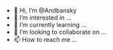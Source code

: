 - 👋 Hi, I’m @Andbansky
- 👀 I’m interested in ...
- 🌱 I’m currently learning ...
- 💞️ I’m looking to collaborate on ...
- 📫 How to reach me ...

<!---
Andbansky/Andbansky is a ✨ special ✨ repository because its `README.md` (this file) appears on your GitHub profile.
You can click the Preview link to take a look at your changes.
--->

